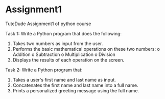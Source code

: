 # Assignment1
TuteDude Assignment1 of python course

Task 1: Write a Python program that does the following:
  1.  Takes two numbers as input from the user.
  2.  Performs the basic mathematical operations on these two numbers:
  o	Addition
  o	Subtraction
  o	Multiplication
  o	Division
  3.  Displays the results of each operation on the screen.

Task 2: Write a Python program that:
1.  Takes a user's first name and last name as input.
2.  Concatenates the first name and last name into a full name.
3.  Prints a personalized greeting message using the full name.

